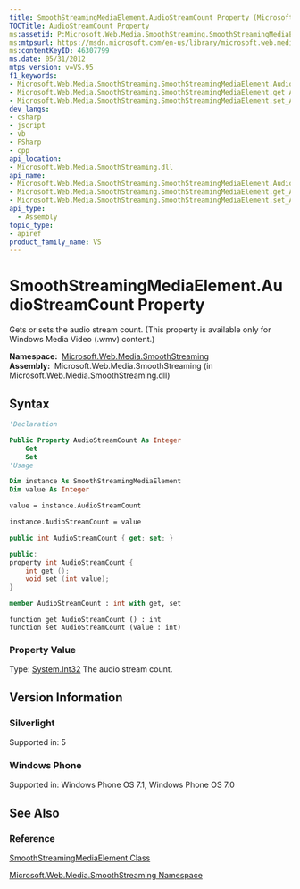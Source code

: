 ```yaml
---
title: SmoothStreamingMediaElement.AudioStreamCount Property (Microsoft.Web.Media.SmoothStreaming)
TOCTitle: AudioStreamCount Property
ms:assetid: P:Microsoft.Web.Media.SmoothStreaming.SmoothStreamingMediaElement.AudioStreamCount
ms:mtpsurl: https://msdn.microsoft.com/en-us/library/microsoft.web.media.smoothstreaming.smoothstreamingmediaelement.audiostreamcount(v=VS.95)
ms:contentKeyID: 46307799
ms.date: 05/31/2012
mtps_version: v=VS.95
f1_keywords:
- Microsoft.Web.Media.SmoothStreaming.SmoothStreamingMediaElement.AudioStreamCount
- Microsoft.Web.Media.SmoothStreaming.SmoothStreamingMediaElement.get_AudioStreamCount
- Microsoft.Web.Media.SmoothStreaming.SmoothStreamingMediaElement.set_AudioStreamCount
dev_langs:
- csharp
- jscript
- vb
- FSharp
- cpp
api_location:
- Microsoft.Web.Media.SmoothStreaming.dll
api_name:
- Microsoft.Web.Media.SmoothStreaming.SmoothStreamingMediaElement.AudioStreamCount
- Microsoft.Web.Media.SmoothStreaming.SmoothStreamingMediaElement.get_AudioStreamCount
- Microsoft.Web.Media.SmoothStreaming.SmoothStreamingMediaElement.set_AudioStreamCount
api_type:
  - Assembly
topic_type:
- apiref
product_family_name: VS
---
```


# SmoothStreamingMediaElement.AudioStreamCount Property

Gets or sets the audio stream count. (This property is available only for Windows Media Video (.wmv) content.)

**Namespace:**  [Microsoft.Web.Media.SmoothStreaming](microsoft-web-media-smoothstreaming-namespace_1.md)  
**Assembly:**  Microsoft.Web.Media.SmoothStreaming (in Microsoft.Web.Media.SmoothStreaming.dll)

## Syntax

```vb
'Declaration

Public Property AudioStreamCount As Integer
    Get
    Set
'Usage

Dim instance As SmoothStreamingMediaElement
Dim value As Integer

value = instance.AudioStreamCount

instance.AudioStreamCount = value
```

```csharp
public int AudioStreamCount { get; set; }
```

```cpp
public:
property int AudioStreamCount {
    int get ();
    void set (int value);
}
```

``` fsharp
member AudioStreamCount : int with get, set
```

```jscript
function get AudioStreamCount () : int
function set AudioStreamCount (value : int)
```

### Property Value

Type: [System.Int32](https://msdn.microsoft.com/library/td2s409d\(v=vs.95\))  
The audio stream count.

## Version Information

### Silverlight

Supported in: 5  

### Windows Phone

Supported in: Windows Phone OS 7.1, Windows Phone OS 7.0  

## See Also

### Reference

[SmoothStreamingMediaElement Class](smoothstreamingmediaelement-class-microsoft-web-media-smoothstreaming_1.md)

[Microsoft.Web.Media.SmoothStreaming Namespace](microsoft-web-media-smoothstreaming-namespace_1.md)

